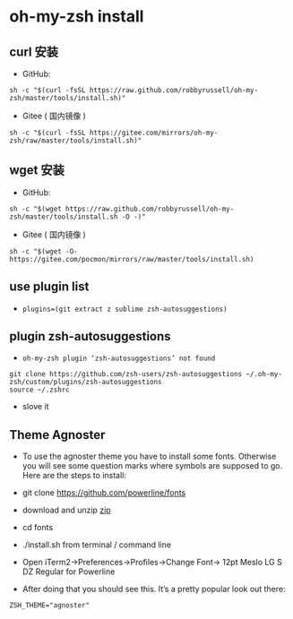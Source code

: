 # oh-my-zsh install

## curl 安装
* GitHub:
```shell
sh -c "$(curl -fsSL https://raw.github.com/robbyrussell/oh-my-zsh/master/tools/install.sh)"
```
* Gitee ( 国内镜像 )

```shell
sh -c "$(curl -fsSL https://gitee.com/mirrors/oh-my-zsh/raw/master/tools/install.sh)"
```
## wget 安装
* GitHub:
```shell
sh -c "$(wget https://raw.github.com/robbyrussell/oh-my-zsh/master/tools/install.sh -O -)"
```

* Gitee ( 国内镜像 )
```shell
sh -c "$(wget -O- https://gitee.com/pocmon/mirrors/raw/master/tools/install.sh)
```

## use plugin list
* `plugins=(git extract z sublime zsh-autosuggestions)` 

## plugin zsh-autosuggestions
* `oh-my-zsh plugin ‘zsh-autosuggestions’ not found`
```shell
git clone https://github.com/zsh-users/zsh-autosuggestions ~/.oh-my-zsh/custom/plugins/zsh-autosuggestions
source ~/.zshrc
```
* slove it

## Theme Agnoster

* To use the agnoster theme you have to install some fonts. Otherwise you will see some question marks where symbols are supposed to go. Here are the steps to install:

* git clone https://github.com/powerline/fonts 
* download and unzip [zip](./fonts.zip)
* cd fonts
* ./install.sh from terminal / command line
* Open iTerm2->Preferences->Profiles->Change Font-> 12pt Meslo LG S DZ Regular for Powerline
* After doing that you should see this. It’s a pretty popular look out there:

```text
ZSH_THEME="agnoster"
```
